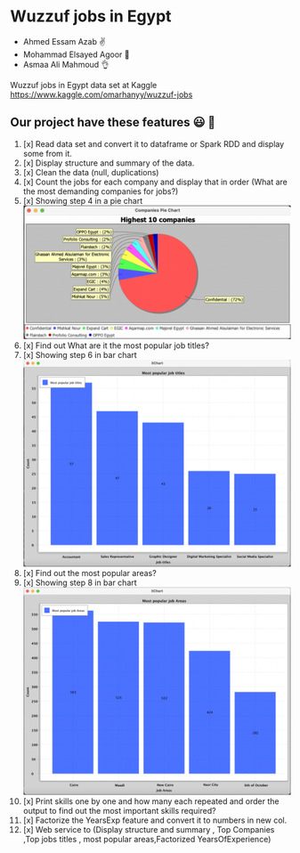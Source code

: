 # Wuzzuf jobs in Egypt

- Ahmed Essam Azab :v:
- Mohammad Elsayed Agoor 	:wave:
- Asmaa Ali Mahmoud :ok_hand:

Wuzzuf jobs in Egypt data set at Kaggle
https://www.kaggle.com/omarhanyy/wuzzuf-jobs

## Our project have these features :smiley: :star_struck:

1. [x] Read data set and convert it to dataframe or Spark RDD and display some from it.
2. [x] Display structure and summary of the data.
3. [x] Clean the data (null, duplications)
4. [x] Count the jobs for each company and display that in order (What are the most demanding companies for jobs?)
5. [x] Showing step 4 in a pie chart 
![alt text](https://github.com/ahmedazab1235/Wuzzuf-jobs-in-Egypt/blob/main/img/Screen%20Shot%202021-07-06%20at%204.29.09%20PM.png?raw=true)
6. [x] Find out What are it the most popular job titles? 
7. [x] Showing step 6 in bar chart 
![alt text](https://github.com/ahmedazab1235/Wuzzuf-jobs-in-Egypt/blob/main/img/title.png?raw=true)
8. [x] Find out the most popular areas?
9. [x] Showing step 8 in bar chart 
![alt text](https://github.com/ahmedazab1235/Wuzzuf-jobs-in-Egypt/blob/main/img/area.png?raw=true)
10. [x] Print skills one by one and how many each repeated and order the output to find out the most important skills required?
11. [x] Factorize the YearsExp feature and convert it to numbers in new col. 
12. [x] Web service to (Display structure and summary , Top Companies ,Top jobs titles , most popular areas,Factorized YearsOfExperience)
 
